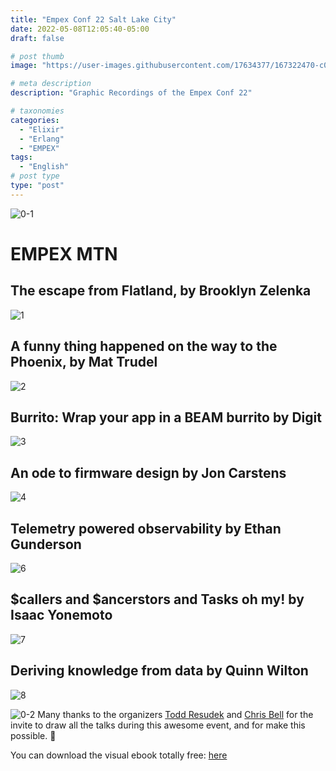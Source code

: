 ```yaml
---
title: "Empex Conf 22 Salt Lake City"
date: 2022-05-08T12:05:40-05:00
draft: false

# post thumb
image: "https://user-images.githubusercontent.com/17634377/167322470-c0bb4821-674e-415a-8bb8-78b789db3ddc.png"

# meta description
description: "Graphic Recordings of the Empex Conf 22"

# taxonomies
categories:
  - "Elixir"
  - "Erlang"
  - "EMPEX"
tags:
  - "English"
# post type
type: "post"
---
```


![0-1](https://user-images.githubusercontent.com/17634377/167322048-08718bb6-ebda-4d1a-922f-37da9bd0d5e4.png)

# EMPEX MTN

## The escape from Flatland, by Brooklyn Zelenka
![1](https://user-images.githubusercontent.com/17634377/167322299-566d98b0-60be-427e-82a5-9615b1f36c55.png)

## A funny thing happened on the way to the Phoenix, by Mat Trudel
![2](https://user-images.githubusercontent.com/17634377/167322302-6826cee1-ae4b-4a8d-a48f-8ab7a20ebbd0.png)

## Burrito: Wrap your app in a BEAM burrito by Digit
![3](https://user-images.githubusercontent.com/17634377/167322309-8b36e5fe-9e83-44d9-9163-0a5706250757.png)

## An ode to firmware design by Jon Carstens
![4](https://user-images.githubusercontent.com/17634377/167322408-776f7e68-baae-4f3a-a6e2-ca7e36935689.png)

## Telemetry powered observability by Ethan Gunderson
![6](https://user-images.githubusercontent.com/17634377/167322434-93cf57f9-965c-41bc-afce-33a1588e27b1.png)

## $callers and $ancerstors and Tasks oh my! by Isaac Yonemoto
![7](https://user-images.githubusercontent.com/17634377/167322443-6800c1e8-6b8a-4241-845c-9c2eb5845964.png)

## Deriving knowledge from data by Quinn Wilton
![8](https://user-images.githubusercontent.com/17634377/167322446-c6567acf-fe92-4758-a973-5bef29574345.png)

![0-2](https://user-images.githubusercontent.com/17634377/167322470-c0bb4821-674e-415a-8bb8-78b789db3ddc.png)
Many thanks to the organizers [Todd Resudek](https://twitter.com/sprsmpl) and [Chris Bell](https://twitter.com/cjbell_) for the invite to draw all the talks during this awesome event, and for make this possible. 🚀

You can download the visual ebook totally free: [here](https://drive.google.com/file/d/1w3AQx4BEbskCbnyPfHo18SPEAFeVoU97/view?usp=sharing)
